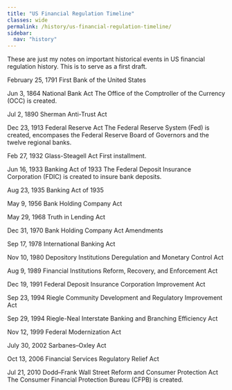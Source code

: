```yaml
---
title: "US Financial Regulation Timeline"
classes: wide
permalink: /history/us-financial-regulation-timeline/
sidebar:
  nav: "history"
---
```


These are just my notes on important historical events in US financial regulation history. This is to serve as a first draft.

February 25, 1791
First Bank of the United States

Jun 3, 1864
National Bank Act
The Office of the Comptroller of the Currency (OCC) is created.
 
Jul 2, 1890
Sherman Anti-Trust Act

Dec 23, 1913
Federal Reserve Act
The Federal Reserve System (Fed) is created, encompases the Federal Reserve Board of Governors and the twelve regional banks.

Feb 27, 1932
Glass-Steagell Act
First installment.

Jun 16, 1933
Banking Act of 1933
The Federal Deposit Insurance Corporation (FDIC) is created to insure bank deposits.
 
Aug 23, 1935
Banking Act of 1935

May 9, 1956
Bank Holding Company Act

May 29, 1968
Truth in Lending Act

Dec 31, 1970
Bank Holding Company Act Amendments
 
Sep 17, 1978
International Banking Act

Nov 10, 1980
Depository Institutions Deregulation and Monetary Control Act
 
Aug 9, 1989
Financial Institutions Reform, Recovery, and Enforcement Act

Dec 19, 1991
Federal Deposit Insurance Corporation Improvement Act

Sep 23, 1994
Riegle Community Development and Regulatory Improvement Act

Sep 29, 1994
Riegle-Neal Interstate Banking and Branching Efficiency Act

Nov 12, 1999
Federal Modernization Act

July 30, 2002
Sarbanes–Oxley Act

Oct 13, 2006
Financial Services Regulatory Relief Act

Jul 21, 2010
Dodd–Frank Wall Street Reform and Consumer Protection Act
The Consumer Financial Protection Bureau (CFPB) is created.
